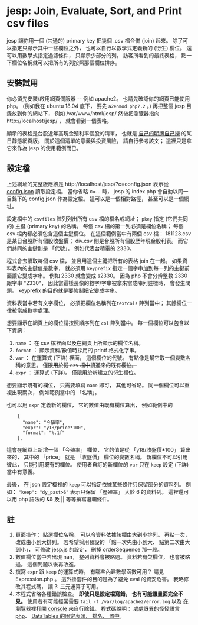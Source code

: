 # jesp: Join, Evaluate, Sort, and Print csv files

jesp 讓你用一個 (共通的) primary key 把幾個 .csv 檔合併 (join) 起來。
除了可以指定只顯示其中一些欄位之外， 也可以自行以數學式定義新的 (衍生) 欄位。
還可以用數學式指定過濾條件， 只顯示少部分的列。
訪客所看到的最終表格， 點一下欄位名稱就可以把所有的列按照那個欄位排序。

## 安裝試用 ##

你必須先安裝/啟用網頁伺服器 -- 例如 apache2。
也請先確認你的網頁已能使用 php。
(例如我在 ubuntu 18.04 底下， 要先 ```a2enmod php7.2``` 。)
再把整個 jesp 目錄放到你的網站下， 例如 /var/www/html/jesp/
然後把瀏覽器指向 http://localhost/jesp/ ， 就會看到一個表格。

顯示的表格是台股近年高現金殖利率個股的清單， 也就是
[自己的明牌自己撈](https://newtoypia.blogspot.com/2018/08/calc.html)
的某日靜態網頁版。 關於這個清單的意義與投資風險，
請自行參考該文； 這裡只是拿它來作為 jesp 的使用範例而已。

## 設定檔 ##

上述網址的完整版應該是 http://localhost/jesp/?c=config.json 
表示從 [config.json](https://github.com/ckhung/jesp/blob/master/config.json)
讀取設定檔。 當你省略 c=... 時， jesp 的 index.php
會自動以同一目錄下的 config.json 作為設定檔。
這可以是一個相對路徑， 甚至可以是一個網址。

設定檔中的 ```csvfiles``` 陣列列出所有 csv 檔的檔名或網址；
```pkey``` 指定 (它們共同的) 主鍵 (primary key) 的名稱。
每個 csv 檔的第一列必須是欄位名稱；
每個 csv 檔內都必須包含這個主鍵欄位。
在這個範例當中有兩個 csv 檔：
181123.csv 是某日台股所有個股收盤價；
div.csv 則是台股所有個股歷年現金股利表。
而它們共同的主鍵則是 「代號」， 例如代表台積電的 2330。

程式會去讀取每個 csv 檔， 並且用這個主鍵把所有的表格 join 在一起。
如果資料表內的主鍵值是數字， 就必須用 ```keyprefix```
指定一個字串加到每一列的主鍵前面讓它變成字串。
例如 2330 就會變成 s2330。
因為 php 不會分辨整數 2330 跟字串 "2330"，
因此當這樣長像的數字/字串被拿來當成陣列註標時，
會發生問題。 keyprefix 的目的就是要強制把它變成字串。

資料表當中若有文字欄位， 必須把欄位名稱列在```textcols``` 陣列當中；
其餘欄位一律被當成數字處理。

想要顯示在網頁上的欄位請按照順序列在 ```col``` 陣列當中。
每一個欄位可以包含以下資訊：
1. ```name``` ： 在 csv 檔裡面以及在網頁上所顯示的欄位名稱。
2. ```format``` ： 顯示資料/數值時採用的 printf 格式化字串。
3. ```var``` ： 在運算式 (下詳) 裡面， 這個欄位的代號。
   有點像是幫它取一個變數名稱的意思。 ~~僅限用於從 csv 檔中讀進來的既有欄位。~~
4. ```expr``` ： 運算式 (下詳)。 僅限用於新建立的衍生欄位。

想要顯示既有的欄位， 只需要填寫 ```name``` 即可， 其他可省略。
同一個欄位可以重複出現兩次， 例如範例當中的 「名稱」。

也可以用 ```expr``` 定義新的欄位， 它的數值由既有欄位算出， 例如範例中的
```
    {
      "name": "今殖率",
      "expr": "y18/price*100",
      "format": "%.1f"
    },
```
這會在網頁上新增一個 「今殖率」 欄位， 它的值是從
「y18/收盤價*100」 算出來的， 其中的 「price」
就是 「收盤價」 欄位的變數名稱。
新欄位不可以引用彼此， 只能引用既有的欄位。
使用者自訂的新欄位的 ```var``` 只在 ```keep``` 設定
(下詳) 當中有意義。

最後， 在 json 設定檔裡的 ```keep```
可以指定依據某些條件只保留部分的資料列。
例如： ```"keep": "dy_past>6"```
表示只保留 「歷殖率」 大於 6 的資料列。
這裡還可以用 php 語法的 && 及 || 等等撰寫邏輯條件。

## 註 ##

1. 頁面操作： 點選欄位名稱， 可以令資料依據該欄由大到小排列。
   再點一次， 改成由小到大排列。
   若希望採用預設的 「點一次先由小到大、 點第二次由大到小」，
   可修改 jesp.js 的設定， 刪掉 orderSequence 那一段。
2. 數值欄位當中若出現 nan， 整列資料會被略過。
   資料若有欠欄位， 也會被略過。 這個問題以後再改進。
3. 撰寫 ```expr``` 跟 ```keep``` 的運算式時， 有哪些內建數學函數可用？
   請見 Expression.php 。 這外掛套件的目的是為了避免 eval 的資安危害。
   我略修改其程式碼， 讓 ?: 三元運算子可用。
4. 本程式省略各種錯誤檢查。 **即使只是設定檔寫錯， 也有可能讓畫面完全不見。**
   使用者有可能經常需要 ```tail -f /var/log/apache2/error.log``` 以及
   [在瀏覽器裡打開 console](https://www.cyut.edu.tw/~ckhung/b/js/console.php)
   來自行除錯。 程式碼說明：
   [處處訝異的怪怪語言 php](https://newtoypia.blogspot.com/2018/11/php.html)、
   [DataTables 的固定表頭、 排名、 置中](https://newtoypia.blogspot.com/2018/11/datatables.html)。
